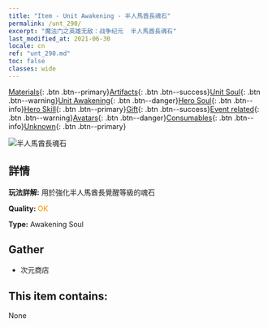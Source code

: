```yaml
---
title: "Item - Unit Awakening - 半人馬酋長魂石"
permalink: /unt_290/
excerpt: "魔法门之英雄无敌：战争纪元  半人馬酋長魂石"
last_modified_at: 2021-06-30
locale: cn
ref: "unt_290.md"
toc: false
classes: wide
---
```

 [Materials](/ItemsCN/){: .btn .btn--primary}[Artifacts](/ItemsCN/Artifacts/){: .btn .btn--success}[Unit Soul](/ItemsCN/UnitSoul/){: .btn .btn--warning}[Unit Awakening](/ItemsCN/UnitAwakening/){: .btn .btn--danger}[Hero Soul](/ItemsCN/HeroSoul/){: .btn .btn--info}[Hero Skill](/ItemsCN/HeroSkill/){: .btn .btn--primary}[Gift](/ItemsCN/Gift/){: .btn .btn--success}[Event related](/ItemsCN/Events/){: .btn .btn--warning}[Avatars](/ItemsCN/Avatars/){: .btn .btn--danger}[Consumables](/ItemsCN/Consumables/){: .btn .btn--info}[Unknown](/ItemsCN/Unknown/){: .btn .btn--primary}

 ![半人馬酋長魂石](/images/u/tia_banrenma.jpg)

## 詳情
 **玩法詳解:** 用於強化半人馬酋長覺醒等級的魂石

 **Quality:** <span style="color: #FF8C00">OK</span>

 **Type:** Awakening Soul

## Gather

*    次元商店 

## This item contains:

  None


